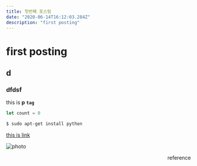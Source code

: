 ```yaml
---
title: 첫번째 포스팅
date: "2020-06-14T16:12:03.284Z"
description: "first posting"
---
```


# first posting

## d

### dfdsf

this is **p** **`tag`**

```js
let count = 0
```

```bash
$ sudo apt-get install python
```

[this is link](https://naver.com)

![photo](../hello-world/salty_egg.jpg)

<div align="right">
<span>
reference
</span>
</div>
